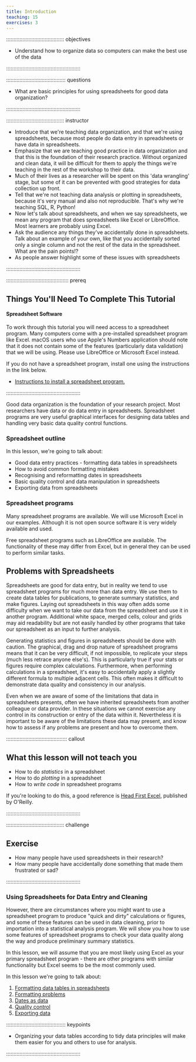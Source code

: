 ```yaml
---
title: Introduction
teaching: 15
exercises: 3
---
```



::::::::::::::::::::::::::::::::::::::: objectives

- Understand how to organize data so computers can make the best use of the data

::::::::::::::::::::::::::::::::::::::::::::::::::

:::::::::::::::::::::::::::::::::::::::: questions

- What are basic principles for using spreadsheets for good data organization?

::::::::::::::::::::::::::::::::::::::::::::::::::

::::::::::::::::::::::::::::::::::::::: instructor

- Introduce that we're teaching data organization, and that we're using spreadsheets, because most people do data entry in spreadsheets or have data in spreadsheets.
- Emphasize that we are teaching good practice in data organization and that this is the foundation of their research practice. Without organized and clean data, it will be difficult for them to apply the things we're teaching in the rest of the workshop to their data.
- Much of their lives as a researcher will be spent on this 'data wrangling' stage, but some of it can be prevented with good strategies for data collection up front.
- Tell that we're not teaching data analysis or plotting in spreadsheets, because it's very manual and also not reproducible. That's why we're teaching SQL, R, Python!
- Now let's talk about spreadsheets, and when we say spreadsheets, we mean any program that does spreadsheets like Excel or LibreOffice. Most learners are probably using Excel.
- Ask the audience any things they've accidentally done in spreadsheets. Talk about an example of your own, like that you accidentally sorted only a single column and not the rest of the data in the spreadsheet. What are the pain points!?
- As people answer highlight some of these issues with spreadsheets

::::::::::::::::::::::::::::::::::::::::::::::::::


::::::::::::::::::::::::::::::::::::::::::  prereq

## Things You'll Need To Complete This Tutorial

#### Spreadsheet Software

To work through this tutorial you will need access to a spreadsheet program.
Many computers come with a pre-installed spreadsheet program like Excel. macOS users who use Apple's Numbers application should note that it does not contain some of the features (particularly data validation) that we will be using. Please use LibreOffice or Microsoft Excel instead.

If you do not have a spreadsheet program, install one using the instructions
in the link below.

- [Instructions to install a spreadsheet program.](../learners/setup.md)

::::::::::::::::::::::::::::::::::::::::::::::::::

Good data organization is the foundation of your research
project. Most researchers have data or do data entry in
spreadsheets. Spreadsheet programs are very useful graphical
interfaces for designing data tables and handling very basic data
quality control functions.

### Spreadsheet outline

In this lesson, we're going to talk about:

- Good data entry practices - formatting data tables in spreadsheets
- How to avoid common formatting mistakes
- Recognising and reformatting dates in spreadsheets
- Basic quality control and data manipulation in spreadsheets
- Exporting data from spreadsheets

### Spreadsheet programs

Many spreadsheet programs are available. We will use Microsoft Excel in our examples.
Although it is not open source software it is very widely available and used.

Free spreadsheet programs such as LibreOffice are available.
The functionality of these may differ from Excel, but in general they can be used to perform similar tasks.

## Problems with Spreadsheets

Spreadsheets are good for data entry,
but in reality we tend to use spreadsheet programs for much more than data entry.
We use them to create data tables for publications,
to generate summary statistics,
and make figures.
Laying out spreadsheets in this way often adds some difficulty when we want
to take our data from the spreadsheet and use it in another program.
Additional white space, merged cells, colour and grids
may aid readability but are not easily handled by other programs
that take our spreadsheet as an input to further analysis.

Generating statistics and figures in spreadsheets should be done with caution.
The graphical, drag and drop nature of spreadsheet programs means that it can be very difficult, if not impossible, to replicate your steps (much less retrace anyone else's).
This is particularly true if your stats or figures require complex calculations.
Furthermore, when performing calculations in a spreadsheet, it's easy to accidentally apply a slightly different formula to multiple adjacent cells.
This often makes it difficult to demonstrate data quality and consistency in our analysis.

Even when we are aware of some of the limitations that data in spreadsheets presents,
often we have inherited spreadsheets from another colleague or data provider.
In these situations we cannot exercise any control in its construction
or entry of the data within it.
Nevertheless it is important to be aware of the limitations these data may present, and know how to assess if any problems are present and how to overcome them.

:::::::::::::::::::::::::::::::::::::::::  callout

## What this lesson will not teach you

- How to do *statistics* in a spreadsheet
- How to do *plotting* in a spreadsheet
- How to *write code* in spreadsheet programs

If you're looking to do this, a good reference is
[Head First Excel](https://www.amazon.com/Head-First-Excel-learners-spreadsheets/dp/0596807694/ref=sr_1_1?ie=UTF8&qid=1491594584&sr=8-1&keywords=head+first+excel), published by O'Reilly.


::::::::::::::::::::::::::::::::::::::::::::::::::

:::::::::::::::::::::::::::::::::::::::  challenge

## Exercise

- How many people have used spreadsheets in their research?
- How many people have accidentally done something that made them
  frustrated or sad?
  

::::::::::::::::::::::::::::::::::::::::::::::::::

### Using Spreadsheets for Data Entry and Cleaning

However, there are circumstances where you might want to use a spreadsheet
program to produce "quick and dirty" calculations or figures, and some of
these features can be used in data cleaning, prior to importation into a
statistical analysis program. We will show you how to use some features of
spreadsheet programs to check your data quality along the way and produce
preliminary summary statistics.

In this lesson, we will assume that you are most likely using Excel as
your primary spreadsheet program - there are other programs with similar functionality but Excel seems
to be the most commonly used.

In this lesson we're going to talk about:

1. [Formatting data tables in spreadsheets](01-format-data.md)
2. [Formatting problems](02-common-mistakes.md)
3. [Dates as data](03-dates-as-data.md)
4. [Quality control](04-quality-assurance.md)
5. [Exporting data](05-exporting-data.md)



:::::::::::::::::::::::::::::::::::::::: keypoints

- Organizing your data tables according to tidy data principles will make them easier for you and others to use for analysis.

::::::::::::::::::::::::::::::::::::::::::::::::::


